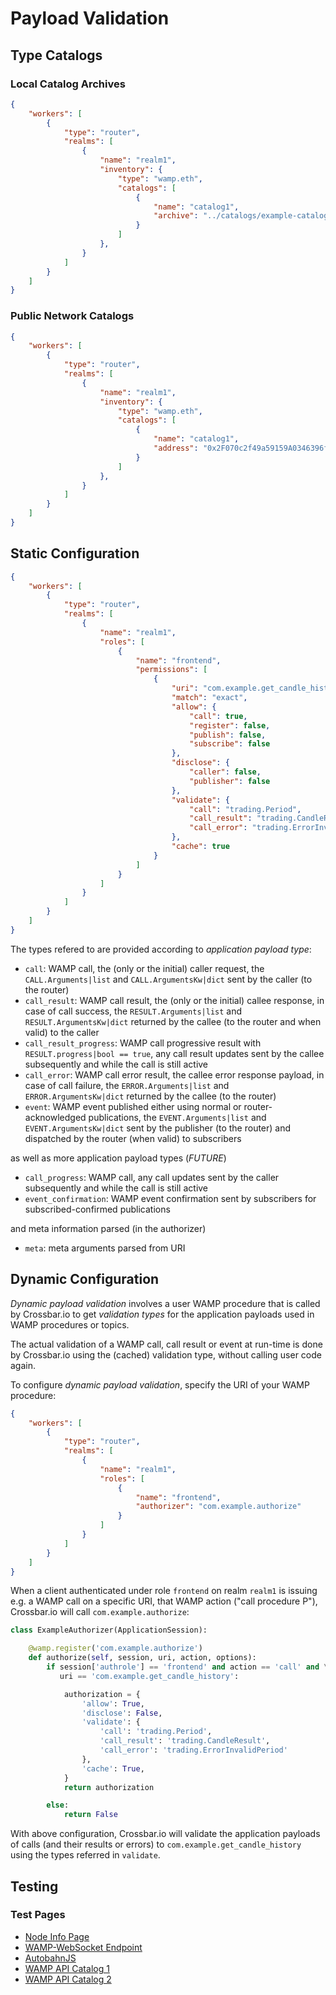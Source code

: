 # Payload Validation

## Type Catalogs

### Local Catalog Archives

```json
{
    "workers": [
        {
            "type": "router",
            "realms": [
                {
                    "name": "realm1",
                    "inventory": {
                        "type": "wamp.eth",
                        "catalogs": [
                            {
                                "name": "catalog1",
                                "archive": "../catalogs/example-catalog.zip"
                            }
                        ]
                    },
                }
            ]
        }
    ]
}
```

### Public Network Catalogs

```json
{
    "workers": [
        {
            "type": "router",
            "realms": [
                {
                    "name": "realm1",
                    "inventory": {
                        "type": "wamp.eth",
                        "catalogs": [
                            {
                                "name": "catalog1",
                                "address": "0x2F070c2f49a59159A0346396f1139203355ACA43"
                            }
                        ]
                    },
                }
            ]
        }
    ]
}
```


## Static Configuration

```json
{
    "workers": [
        {
            "type": "router",
            "realms": [
                {
                    "name": "realm1",
                    "roles": [
                        {
                            "name": "frontend",
                            "permissions": [
                                {
                                    "uri": "com.example.get_candle_history",
                                    "match": "exact",
                                    "allow": {
                                        "call": true,
                                        "register": false,
                                        "publish": false,
                                        "subscribe": false
                                    },
                                    "disclose": {
                                        "caller": false,
                                        "publisher": false
                                    },
                                    "validate": {
                                        "call": "trading.Period",
                                        "call_result": "trading.CandleResult",
                                        "call_error": "trading.ErrorInvalidPeriod"
                                    },
                                    "cache": true
                                }
                            ]
                        }
                    ]
                }
            ]
        }
    ]
}
```

The types refered to are provided according to *application payload type*:

* `call`: WAMP call, the (only or the initial) caller request, the `CALL.Arguments|list` and `CALL.ArgumentsKw|dict` sent by the caller (to the router)
* `call_result`: WAMP call result, the (only or the initial) callee response, in case of call success, the `RESULT.Arguments|list` and `RESULT.ArgumentsKw|dict` returned by the callee (to the router and when valid) to the caller
* `call_result_progress`: WAMP call progressive result with `RESULT.progress|bool == true`, any call result updates sent by the callee subsequently and while the call is still active
* `call_error`: WAMP call error result, the callee error response payload, in case of call failure, the `ERROR.Arguments|list` and `ERROR.ArgumentsKw|dict` returned by the callee (to the router)
* `event`: WAMP event published either using normal or router-acknowledged publications, the `EVENT.Arguments|list` and `EVENT.ArgumentsKw|dict` sent by the publisher (to the router) and dispatched by the router (when valid) to subscribers

as well as more application payload types (*FUTURE*)

* `call_progress`: WAMP call, any call updates sent by the caller subsequently and while the call is still active
* `event_confirmation`: WAMP event confirmation sent by subscribers for subscribed-confirmed publications

and meta information parsed (in the authorizer)

* `meta`: meta arguments parsed from URI


## Dynamic Configuration

*Dynamic payload validation* involves a user WAMP procedure that is called by
Crossbar.io to get *validation types* for the application payloads used in
WAMP procedures or topics.

The actual validation of a WAMP call, call result or event at run-time is done
by Crossbar.io using the (cached) validation type, without calling user code again.

To configure *dynamic payload validation*, specify the URI of your WAMP procedure:

```json
{
    "workers": [
        {
            "type": "router",
            "realms": [
                {
                    "name": "realm1",
                    "roles": [
                        {
                            "name": "frontend",
                            "authorizer": "com.example.authorize"
                        }
                    ]
                }
            ]
        }
    ]
}
```

When a client authenticated under role `frontend` on realm `realm1` is
issuing e.g. a WAMP call on a specific URI, that WAMP action ("call procedure P"), Crossbar.io will call `com.example.authorize`:

```python
class ExampleAuthorizer(ApplicationSession):

    @wamp.register('com.example.authorize')
    def authorize(self, session, uri, action, options):
        if session['authrole'] == 'frontend' and action == 'call' and \
           uri == 'com.example.get_candle_history':

            authorization = {
                'allow': True,
                'disclose': False,
                'validate': {
                    'call': 'trading.Period',
                    'call_result': 'trading.CandleResult',
                    'call_error': 'trading.ErrorInvalidPeriod'
                },
                'cache': True,
            }
            return authorization

        else:
            return False
```

With above configuration, Crossbar.io will validate the application payloads of calls (and their results or errors) to `com.example.get_candle_history` using the types referred in `validate`.

## Testing

### Test Pages

* [Node Info Page](http://localhost:8080/info)
* [WAMP-WebSocket Endpoint](http://localhost:8080/ws)
* [AutobahnJS](http://localhost:8080/shared/autobahn/autobahn.min.js)
* [WAMP API Catalog 1](http://localhost:8080/catalog1)
* [WAMP API Catalog 2](http://localhost:8080/catalog2)
